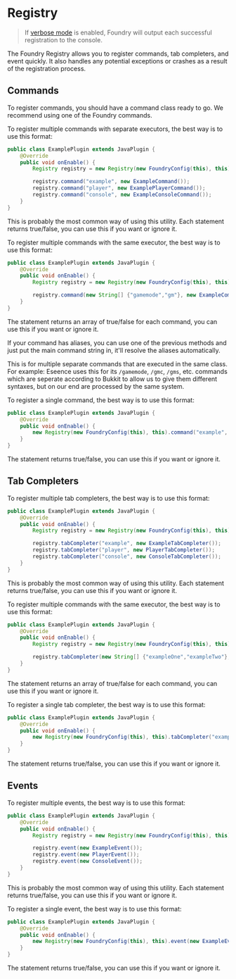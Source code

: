 # Registry
> If [verbose mode](FR-FoundryConfig.md) is enabled, Foundry will output each successful registration to the console.

The Foundry Registry allows you to register commands, tab completers, and event quickly. It also handles any potential exceptions or crashes as a result of the registration process.

## Commands
To register commands, you should have a command class ready to go. We recommend using one of the Foundry commands.

To register multiple commands with separate executors, the best way is to use this format:
```java
public class ExamplePlugin extends JavaPlugin {
    @Override
    public void onEnable() {
        Registry registry = new Registry(new FoundryConfig(this), this);

        registry.command("example", new ExampleCommand());
        registry.command("player", new ExamplePlayerCommand());
        registry.command("console", new ExampleConsoleCommand());
    }
}
```
This is probably the most common way of using this utility. Each statement returns true/false, you can use this if you want or ignore it.

To register multiple commands with the same executor, the best way is to use this format:
```java
public class ExamplePlugin extends JavaPlugin {
    @Override
    public void onEnable() {
        Registry registry = new Registry(new FoundryConfig(this), this);

        registry.command(new String[] {"gamemode","gm"}, new ExampleCommand());
    }
}
```
The statement returns an array of true/false for each command, you can use this if you want or ignore it.

If your command has aliases, you can use one of the previous methods and just put the main command string in, it'll resolve the aliases automatically.

This is for multiple separate commands that are executed in the same class.
For example: Eseence uses this for its `/gamemode`, `/gmc`, `/gms`, etc. commands which are seperate according to Bukkit to allow us to give them different syntaxes, but on our end are processed by the same system.

To register a single command, the best way is to use this format:
```java
public class ExamplePlugin extends JavaPlugin {
    @Override
    public void onEnable() {
        new Registry(new FoundryConfig(this), this).command("example", new ExampleCommand());
    }
}
```
The statement returns true/false, you can use this if you want or ignore it.

## Tab Completers
To register multiple tab completers, the best way is to use this format:
```java
public class ExamplePlugin extends JavaPlugin {
    @Override
    public void onEnable() {
        Registry registry = new Registry(new FoundryConfig(this), this);

        registry.tabCompleter("example", new ExampleTabCompleter());
        registry.tabCompleter("player", new PlayerTabCompleter());
        registry.tabCompleter("console", new ConsoleTabCompleter());
    }
}
```
This is probably the most common way of using this utility. Each statement returns true/false, you can use this if you want or ignore it.

To register multiple commands with the same executor, the best way is to use this format:
```java
public class ExamplePlugin extends JavaPlugin {
    @Override
    public void onEnable() {
        Registry registry = new Registry(new FoundryConfig(this), this);

        registry.tabCompleter(new String[] {"exampleOne","exampleTwo"}, new ExampleTabCompleter());
    }
}
```
The statement returns an array of true/false for each command, you can use this if you want or ignore it.

To register a single tab completer, the best way is to use this format:
```java
public class ExamplePlugin extends JavaPlugin {
    @Override
    public void onEnable() {
        new Registry(new FoundryConfig(this), this).tabCompleter("example", new ExampleTabCompleter());
    }
}
```
The statement returns true/false, you can use this if you want or ignore it.

## Events
To register multiple events, the best way is to use this format:
```java
public class ExamplePlugin extends JavaPlugin {
    @Override
    public void onEnable() {
        Registry registry = new Registry(new FoundryConfig(this), this);

        registry.event(new ExampleEvent());
        registry.event(new PlayerEvent());
        registry.event(new ConsoleEvent());
    }
}
```
This is probably the most common way of using this utility. Each statement returns true/false, you can use this if you want or ignore it.

To register a single event, the best way is to use this format:
```java
public class ExamplePlugin extends JavaPlugin {
    @Override
    public void onEnable() {
        new Registry(new FoundryConfig(this), this).event(new ExampleEvent());
    }
}
```
The statement returns true/false, you can use this if you want or ignore it.
